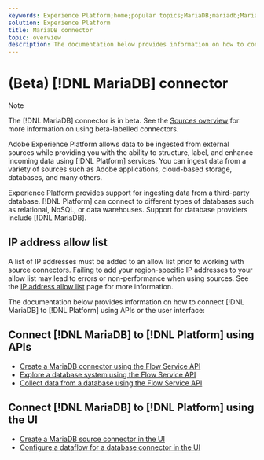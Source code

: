 ```yaml
---
keywords: Experience Platform;home;popular topics;MariaDB;mariadb;Maria DB;maria db
solution: Experience Platform
title: MariaDB connector
topic: overview
description: The documentation below provides information on how to connect MariaDB to Platform using APIs or the user interface.
---
```


# (Beta) [!DNL MariaDB] connector

>[!NOTE]
>
>The [!DNL MariaDB] connector is in beta. See the [Sources overview](../../home.md#terms-and-conditions) for more information on using beta-labelled connectors.

Adobe Experience Platform allows data to be ingested from external sources while providing you with the ability to structure, label, and enhance incoming data using [!DNL Platform] services. You can ingest data from a variety of sources such as Adobe applications, cloud-based storage, databases, and many others.

Experience Platform provides support for ingesting data from a third-party database. [!DNL Platform] can connect to different types of databases such as relational, NoSQL, or data warehouses. Support for database providers include [!DNL MariaDB].

## IP address allow list

A list of IP addresses must be added to an allow list prior to working with source connectors. Failing to add your region-specific IP addresses to your allow list may lead to errors or non-performance when using sources. See the [IP address allow list](../../ip-address-allow-list.md) page for more information.

The documentation below provides information on how to connect [!DNL MariaDB] to [!DNL Platform] using APIs or the user interface:

## Connect [!DNL MariaDB] to [!DNL Platform] using APIs

- [Create a MariaDB connector using the Flow Service API](../../tutorials/api/create/databases/mariadb.md)
- [Explore a database system using the Flow Service API](../../tutorials/api/explore/database-nosql.md)
- [Collect data from a database using the Flow Service API](../../tutorials/api/collect/database-nosql.md)

## Connect [!DNL MariaDB] to [!DNL Platform] using the UI

- [Create a MariaDB source connector in the UI](../../tutorials/ui/create/databases/mariadb.md)
- [Configure a dataflow for a database connector in the UI](../../tutorials/ui/dataflow/databases.md)